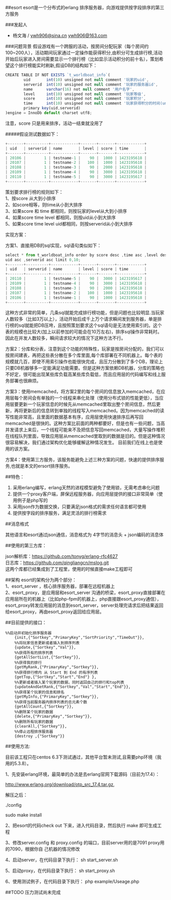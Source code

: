##esort
esort是一个分布式的erlang 排序服务器，向游戏提供按字段排序的第三方服务

###发起人
* 杨文海 / ywh906@sina.cn ywh906@163.com

###问题背景
假设游戏有一个跨服的活动，按房间分配玩家（每个房间约100~200人），活动期间玩家通过一定操作能获得积分,由积分可生成排行榜,活动开始后玩家进入房间需要显示一个排行榜（比如显示活动积分的前十名），策划希望这个排行榜能实时刷新,假设DB的结构如下：

```javascript
CREATE TABLE IF NOT EXISTS `t_worldboat_info`(
        uid       int(10) unsigned not null comment '玩家的uid',
        serverid  int(10) unsigned not null comment '玩家的服务器id',
        name      varchar(16) not null comment '用户名字',
        level     int(10) unsigned not null comment '玩家等级',
        score     int(10) unsigned not null comment '玩家积分',
        time      int(10) unsigned not null comment '玩家获得积分的时间(unix时间戳)',
        primary key(uid,serverid)
)engine = InnoDb default charset utf8;
```

注意，score 只是用来排序，活动一结束就没用了

#####假设测试数据如下：

```javascript
+-------+----------+------------+-------+-------+------------+
| uid   | serverid | name       | level | score | time       |
+-------+----------+------------+-------+-------+------------+
| 20106 |        1 | testname-1 |    90 |  1000 | 1423195618 |
| 20107 |        1 | testname-2 |   100 |  1000 | 1423195618 |
| 20108 |        1 | testname-3 |    90 |  2000 | 1423195618 |
| 20109 |        1 | testname-4 |    90 |  3000 | 1423195618 |
| 20110 |        1 | testname-5 |    90 |  3000 | 1423195617 |
+-------+----------+------------+-------+-------+------------+
```

策划要求排行榜的规则如下：  
 1、按score 从大到小排序  
 2、如score相等，则time从小到大排序  
 3、如果score 和 time 都相同，则按玩家的level从大到小排序  
 4、如果score time level 都相同，则按uid从小到大排序  
 5、如果score time level uid都相同，则按serverid从小到大排序
 
实现方案：

方案1、直接用DB的sql实现，sql语句类似如下：
```javascript
select * from t_worldboat_info order by score desc ,time asc ,level desc,
uid asc ,serverid asc limit 0,10;
+-------+----------+------------+-------+-------+------------+
| uid   | serverid | name       | level | score | time       |
+-------+----------+------------+-------+-------+------------+
| 20110 |        1 | testname-5 |    90 |  3000 | 1423195617 |
| 20109 |        1 | testname-4 |    90 |  3000 | 1423195618 |
| 20108 |        1 | testname-3 |    90 |  2000 | 1423195618 |
| 20107 |        1 | testname-2 |   100 |  1000 | 1423195618 |
| 20106 |        1 | testname-1 |    90 |  1000 | 1423195618 |
+-------+----------+------------+-------+-------+------------+
```
这种方式非常的简单，几条sql就能完成排行榜功能，但是问题也比较明显.当玩家人数较多（比如3万以上），活动开始后成千上万个请求瞬间发到服务器，单是排行榜的sql就能把DB压垮，且按照策划要求这个sql语句是无法使用索引的。这个表的规模也比较大(加上以前参加的可能会在10万左右)，排序sql操作非常耗时。因此在并发人数较多，瞬间请求较大的情况下这种方法不行。

方案2：分库和分表，注意到这个功能的特殊性，玩家是按房间分配的，我们可以按房间建表，再把这些表分散在多个库里面,每个库部署在不同机器上。每个表的规模就几百，即使不用索引操作也能很快完成，且压力分散到了多个DB，理论上只要DB机器够多一定能满足功能需要。但是这种方案依赖DB机器，分库的策略也不好定，很可能出现某些库负载高某些库负载低，而且应用层的代码编写和线上服务部署也很麻烦。

方案3：使用memcached，将方案2里的每个房间的信息放入memcached，在应用层每个房间会有单独的一个线程来串化处理（使用分布式锁的性能更低），当应用层要更新一个玩家信息的时候先从memcached里取出整个房间信息，然后更新，再将更新后的信息转到单独的线程写入memcached。因为memcached的读写性能非常高，且里面的数据基本有序，应用层使用快速排序后再写回memcached是很快的。这种方案比前面的两种都要好，但是也有一些问题，当高并发请求上来后，一个线程可能来不及把信息写回memcached，大量写操作堆积在线程队列里面，导致应用层从memcached里取到的数据是旧的。但是这种情况很容易解决，我们通过架构优化能够缓解这种情况发生。
目前我们在线上也是使用的该方案。

方案4：使用第三方服务，该服务能避免上述三种方案的问题，快速的提供排序服务,也就是本文的ersort排序服务。


##特色：
   1) 采用erlang编写，erlang天然的进程模型避免了使用锁，无需考虑串化问题  
   2) 提供一个proxy客户端，屏保远程服务器，向应用层提供的接口非常简单（使用例子是php写的  
   3) 采用json作为数据交换，只要满足json格式的需求任何语言都可使用  
   4) 提供按字段的排序服务，满足灵活的排行榜需求  
   

##消息格式

  其他语言和esort通过json通信，消息格式为 4字节的消息头 + json编码的消息体

##使用的第三方库：

   json解析库：https://github.com/tonyg/erlang-rfc4627  
   日志库：https://github.com/qingliangcn/mslog.git   
   这两个库都已经集成到了工程里，使用的时候直接make工程即可
	
##架构
esort的架构分为两个部分：  
1、esort_server ，核心排序服务器，部署在远程机器上  
2、esort_proxy，是应用层和esort_server 沟通的桥梁，esort_proxy直接部署在应用层所在的机器上（比如php-fpm的机器上，php直接跟esort_proxy通信），
   esort_proxy转发应用层的消息到esort_server，server处理完请求后把结果返回给esort_proxy，再由esort_proxy返回给应用层。



##目前提供的接口：

	%%启动并初始化排序服务器
        {init,{"Sortkey","PrimaryKey","SortPriority","TimeOut"}},
        %%将玩家信息更新或者插入到排序列表
        {update,{"Sortkey","Val"}},
        %%获得所有的排序列表
        {getAllSortList,{"Sortkey"}},
        %%获得我的排行
        {getMyRank,{"PrimaryKey","Sortkey"}},
        %%获得排行榜内 从 Start 到 End 的有序列表
        {getTop,{"Sortkey","Start","End"} },
        %%更新或者插入某个玩家的数据，同时返回自己的排行和top列表
        {updateAndGetRank,{"Sortkey","Val","Start","End"}},
        %%获得某个玩家的信息和排名
        {getMyInfo,{"PrimaryKey","Sortkey"}},
        %%获得当前服务器内排序列表的总元素个数
        {getAllCount,{"Sortkey"}},
        %%删除某个玩家的数据
        {delete,{"PrimaryKey","Sortkey"}},
        %%删除所有玩家的数据
        {clearAll,{"Sortkey"}},
        %%停止远程排序服务器
        {destroy ,{"Sortkey"}}
    
##使用方法:

目前该工程只在centos 6.3下测试通过，其他平台暂未测试,且需要php环境（我用的5.3.8）。

1、先安装erlang环境，最简单的办法是去erlang官网下载源码（目前为17.4）：

   http://www.erlang.org/download/otp_src_17.4.tar.gz,
   
   解压之后：

   ./config

   sudo make install
   
2、把esort的代码check out 下来，进入代码目录，然后执行 make 即可生成工程

3、修改server.config 和 proxy.config 的端口，目前server用的是7091 proxy用的7090，根据你自   己机器的情况修改

4、启动server，在代码目录下执行：
   sh start_server.sh
   
5、启动proxy，在代码目录下执行：
   sh  start_proxy.sh
   
6、使用测试例子，在代码目录下执行：
   php example/Useage.php 

##TODO
压力测试尚未完成


